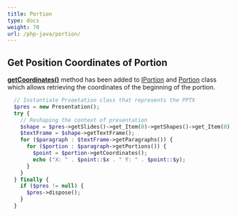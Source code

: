 ```yaml
---
title: Portion
type: docs
weight: 70
url: /php-java/portion/
---
```


## **Get Position Coordinates of Portion**
[**getCoordinates()**](https://reference.aspose.com/slides/php-java/com.aspose.slides/IPortion#getCoordinates--) method has been added to [IPortion](https://reference.aspose.com/slides/php-java/com.aspose.slides/interfaces/IPortion) and [Portion](https://reference.aspose.com/slides/php-java/com.aspose.slides/classes/Portion) class which allows retrieving the coordinates of the beginning of the portion.

```php
  // Instantiate Prseetation class that represents the PPTX
  $pres = new Presentation();
  try {
    // Reshaping the context of presentation
    $shape = $pres->getSlides()->get_Item(0)->getShapes()->get_Item(0);
    $textFrame = $shape->getTextFrame();
    for ($paragraph : $textFrame->getParagraphs()) {
      for ($portion : $paragraph->getPortions()) {
        $point = $portion->getCoordinates();
        echo ("X: " . $point::$x . " Y: " . $point::$y);
      }
    }
  } finally {
    if ($pres != null) {
      $pres->dispose();
    }
  }

```
